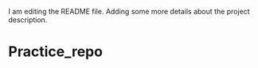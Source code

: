 I am editing the README file. Adding some more details about the project description.
# Practice_repo
